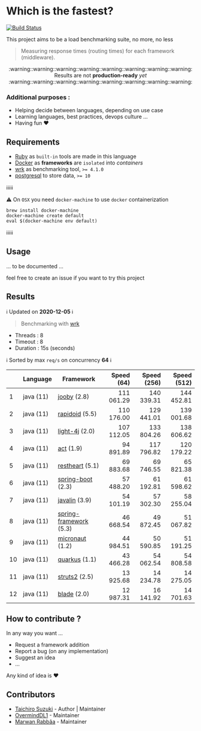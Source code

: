 # Which is the fastest?

[![Build Status](https://the-benchmarker.semaphoreci.com/badges/web-frameworks/branches/master.svg)](https://the-benchmarker.semaphoreci.com/projects/web-frameworks)

This project aims to be a load benchmarking suite, no more, no less

> Measuring response times (routing times) for each framework (middleware).


<div align="center">
:warning::warning::warning::warning::warning::warning::warning::warning:
</div>

<div align="center">Results are not <b>production-ready</b> <i>yet</i></div>

<div align="center">
:warning::warning::warning::warning::warning::warning::warning::warning:
</div>

### Additional purposes :

+ Helping decide between languages, depending on use case
+ Learning languages, best practices, devops culture ...
+ Having fun :heart:

## Requirements

+ [Ruby](https://ruby-lang.org) as `built-in` tools are made in this language
+ [Docker](https://www.docker.com) as **frameworks** are `isolated` into _containers_
+ [wrk](https://github.com/wg/wrk) as benchmarking tool, `>= 4.1.0`
+ [postgresql](https://www.postgresql.org) to store data, `>= 10`

:information_source::information_source::information_source::information_source::information_source:

:warning: On `OSX` you need `docker-machine` to use `docker` containerization

~~~
brew install docker-machine
docker-machine create default
eval $(docker-machine env default)
~~~

:information_source::information_source::information_source::information_source::information_source:

## Usage

... to be documented ...

feel free to create an issue if you want to try this project

## Results

:information_source:  Updated on **2020-12-05** :information_source:

> Benchmarking with [wrk](https://github.com/wg/wrk)
   + Threads : 8
   + Timeout : 8
   + Duration : 15s (seconds)

:information_source: Sorted by max `req/s` on concurrency **64** :information_source:

|    | Language | Framework | Speed (64) | Speed (256) | Speed (512) |
|----|----------|-----------|-----------:|------------:|------------:|
| 1 | java (11)| [jooby](https://jooby.io) (2.8) | 111 061.29 | 140 339.31 | 144 452.81 |
| 2 | java (11)| [rapidoid](https://rapidoid.org) (5.5) | 110 176.00 | 129 441.01 | 139 001.68 |
| 3 | java (11)| [light-4j](https://doc.networknt.com) (2.0) | 107 112.05 | 133 804.26 | 138 606.62 |
| 4 | java (11)| [act](https://actframework.org) (1.9) | 94 891.89 | 117 796.82 | 120 179.22 |
| 5 | java (11)| [restheart](https://restheart.org) (5.1) | 69 883.68 | 69 746.55 | 65 821.38 |
| 6 | java (11)| [spring-boot](https://spring.io/projects/spring-boot) (2.3) | 57 488.20 | 61 192.81 | 61 598.62 |
| 7 | java (11)| [javalin](https://javalin.io) (3.9) | 54 101.19 | 57 302.30 | 58 255.04 |
| 8 | java (11)| [spring-framework](https://spring.io/projects/spring-framework) (5.3) | 46 668.54 | 49 872.45 | 51 067.82 |
| 9 | java (11)| [micronaut](https://micronaut.io) (1.2) | 44 984.51 | 50 590.85 | 51 191.25 |
| 10 | java (11)| [quarkus](https://quarkus.io) (1.1) | 43 466.28 | 54 062.54 | 54 808.58 |
| 11 | java (11)| [struts2](https://struts.apache.org) (2.5) | 13 925.68 | 14 234.78 | 14 275.05 |
| 12 | java (11)| [blade](https://lets-blade.com) (2.0) | 12 987.31 | 16 141.92 | 14 701.63 |

## How to contribute ?

In any way you want ...

+ Request a framework addition
+ Report a bug (on any implementation)
+ Suggest an idea
+ ...

Any kind of idea is :heart:

## Contributors

- [Taichiro Suzuki](https://github.com/tbrand) - Author | Maintainer
- [OvermindDL1](https://github.com/OvermindDL1) - Maintainer
- [Marwan Rabbâa](https://github.com/waghanza) - Maintainer
